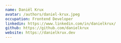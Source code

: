 ```yaml
---
name: Daniël Krux
avatar: /authors/daniel-krux.jpeg
occupation: Frontend Developer
linkedin: https://www.linkedin.com/in/danielkrux/
github: https://github.com/danielkrux
website: https://danielkrux.dev
---
```


